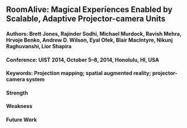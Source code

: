 ## RoomAlive: Magical Experiences Enabled by Scalable, Adaptive Projector-camera Units

#### Authors: Brett Jones, Rajinder Sodhi, Michael Murdock, Ravish Mehra, Hrvoje Benko, Andrew D. Wilson, Eyal Ofek, Blair MacIntyre, Nikunj Raghuvanshi, Lior Shapira
#### Conference: UIST 2014, October 5–8, 2014, Honolulu, HI, USA
#### Keywords: Projection mapping; spatial augmented reality; projector- camera system

#### Strength

#### Weakness

#### Future Work

